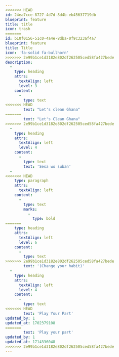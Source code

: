 ```yaml
---
<<<<<<< HEAD
id: 24ea7cce-8727-4d7d-8d4b-eb45637719db
blueprint: feature
title: title
icon: trash
=======
id: b10f0156-51c0-4a4e-8dba-0f9c323af4a7
blueprint: feature
title: Title
icon: 'fa-solid fa-bullhorn'
>>>>>>> 2e99b1ce1d3182e802df262505ced58fa427bede
description:
  -
    type: heading
    attrs:
      textAlign: left
      level: 3
    content:
      -
        type: text
<<<<<<< HEAD
        text: "Let's clean Ghana"
=======
        text: "Let's Clean Ghana"
>>>>>>> 2e99b1ce1d3182e802df262505ced58fa427bede
  -
    type: heading
    attrs:
      textAlign: left
      level: 4
    content:
      -
        type: text
        text: 'Sesa wo suban'
  -
<<<<<<< HEAD
    type: paragraph
    attrs:
      textAlign: left
    content:
      -
        type: text
        marks:
          -
            type: bold
=======
    type: heading
    attrs:
      textAlign: left
      level: 6
    content:
      -
        type: text
>>>>>>> 2e99b1ce1d3182e802df262505ced58fa427bede
        text: '(Change your habit)'
  -
    type: heading
    attrs:
      textAlign: left
      level: 4
    content:
      -
        type: text
<<<<<<< HEAD
        text: 'Play Your Part'
updated_by: 1
updated_at: 1702379108
=======
        text: 'Play your part'
updated_by: 1
updated_at: 1714336048
>>>>>>> 2e99b1ce1d3182e802df262505ced58fa427bede
---
```

